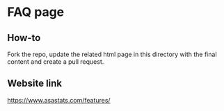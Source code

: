 # FAQ page

## How-to

Fork the repo, update the related html page in this directory with the final content and create a pull request.

## Website link

https://www.asastats.com/features/
